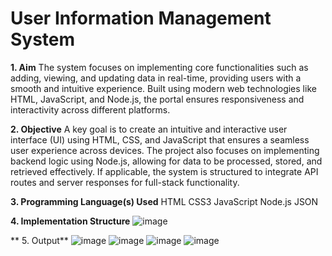 # User Information Management System
**1. Aim**
   The system focuses on implementing core functionalities such as adding, viewing, and updating data in real-time, providing users with a smooth and intuitive experience. Built using modern web technologies like HTML, JavaScript, and Node.js, the portal ensures responsiveness and interactivity across different platforms.
   
**2. Objective**
   A key goal is to create an intuitive and interactive user interface (UI) using HTML, CSS, and JavaScript that ensures a seamless user experience across devices. The project also focuses on implementing backend logic using Node.js, allowing for data to be processed, stored, and retrieved effectively. If applicable, the system is structured to integrate API routes and server responses for full-stack functionality.
   
**3. Programming Language(s) Used**
   HTML
   CSS3
   JavaScript
   Node.js
   JSON
   
**4. Implementation Structure**
   ![image](https://github.com/user-attachments/assets/d18a39e4-f8ea-45db-ac6a-11c7cdac46a3)

**   5. Output**
![image](https://github.com/user-attachments/assets/e8310c85-1f0a-4200-a271-3c1dbf0e348a)
![image](https://github.com/user-attachments/assets/f29dd499-94c0-48fc-8240-bb65874a7011)
![image](https://github.com/user-attachments/assets/8401730e-c20b-4488-8531-cfd7364facaf)
![image](https://github.com/user-attachments/assets/0b70693d-d17e-48e9-b612-ff394352e3b7)






